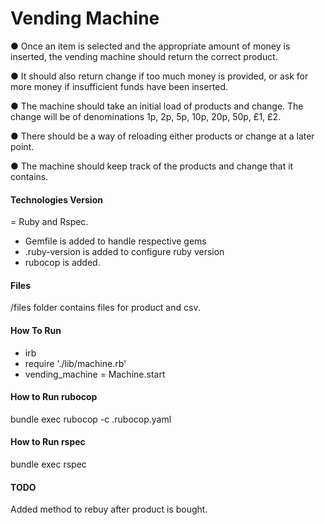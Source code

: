 Vending Machine
==========


● Once an item is selected and the appropriate amount of money is inserted,
the vending machine should return the correct product.

● It should also return change if too much money is provided, or ask for more
money if insufficient funds have been inserted.

● The machine should take an initial load of products and change. The change
will be of denominations 1p, 2p, 5p, 10p, 20p, 50p, £1, £2.

● There should be a way of reloading either products or change at a later point.

● The machine should keep track of the products and change that it contains.

#### Technologies Version
= Ruby and Rspec.

- Gemfile is added to handle respective gems
- .ruby-version is added to configure ruby version
- rubocop is added.

#### Files
/files folder contains files for product and csv.

#### How To Run

- irb
- require './lib/machine.rb'
- vending_machine = Machine.start

#### How to Run rubocop

bundle exec rubocop -c .rubocop.yaml

#### How to Run rspec

bundle exec rspec

#### TODO

Added method to rebuy after product is bought.
